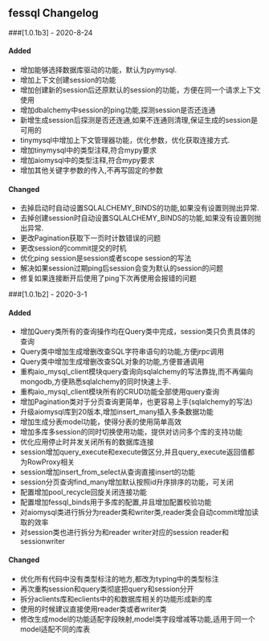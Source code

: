 ## fessql Changelog

###[1.0.1b3] - 2020-8-24

#### Added
- 增加能够选择数据库驱动的功能，默认为pymysql.
- 增加上下文创建session的功能
- 增加创建新的session后还原默认的session的功能，方便在同一个请求上下文使用
- 增加dbalchemy中session的ping功能,探测session是否还连通
- 新增生成session后探测是否还连通,如果不连通则清理,保证生成的session是可用的
- tinymysql中增加上下文管理器功能，优化参数，优化获取连接方式.
- 增加tinymysql中的类型注释,符合mypy要求
- 增加aiomysql中的类型注释,符合mypy要求
- 增加其他关键字参数的传入,不再写固定的参数

#### Changed 
- 去掉启动时自动设置SQLALCHEMY_BINDS的功能,如果没有设置则抛出异常.
- 去掉创建session时自动设置SQLALCHEMY_BINDS的功能,如果没有设置则抛出异常.
- 更改Pagination获取下一页时计数错误的问题
- 更改session的commit提交的时机
- 优化ping session是session或者scope session的写法
- 解决如果session过期ping后session会变为默认的session的问题
- 修复如果连接断开后使用了ping下次再使用会报错的问题

###[1.0.1b2] - 2020-3-1

#### Added 
- 增加Query类所有的查询操作均在Query类中完成，session类只负责具体的查询
- Query类中增加生成增删改查SQL字符串语句的功能,方便jrpc调用
- Query类中增加生成增删改查SQL对象的功能,方便普通调用
- 重构aio_mysql_client模块query查询向sqlalchemy的写法靠拢,而不再偏向mongodb,方便熟悉sqlalchemy的同时快速上手.
- 重构aio_mysql_client模块所有的CRUD功能全部使用query查询
- 增加Pagination类对于分页查询更简单，也更容易上手(sqlalchemy的写法)
- 升级aiomysql库到20版本,增加insert_many插入多条数据功能
- 增加生成分表model功能，使得分表的使用简单高效
- 增加多库多session的同时切换使用功能，提供对访问多个库的支持功能
- 优化应用停止时并发关闭所有的数据库连接
- session增加query_execute和execute做区分,并且query_execute返回值都为RowProxy相关
- session增加insert_from_select从查询直接insert的功能
- session分页查询find_many增加默认按照id升序排序的功能，可关闭
- 配置增加pool_recycle回旋关闭连接功能
- 配置增加fessql_binds用于多库的配置,并且增加配置校验功能
- 对aiomysql类进行拆分为reader类和writer类,reader类会自动commit增加读取的效率
- 对session类也进行拆分为和reader writer对应的session reader和sessionwriter 

#### Changed 
- 优化所有代码中没有类型标注的地方,都改为typing中的类型标注
- 再次重构session和query类彻底把query和session分开
- 拆分aclients库和eclients中的和数据库相关的功能形成新的库
- 使用的时候建议直接使用reader类或者writer类
- 修改生成model的功能适配字段映射,model类字段增减等功能,适用于同一个model适配不同的库表
